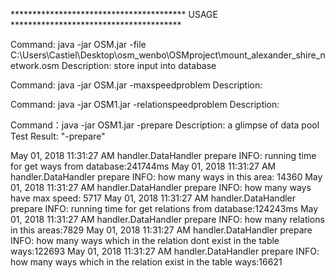 **************************************** USAGE ***************************************

Command: java -jar OSM.jar -file C:\\Users\\Castiel\\Desktop\\osm_wenbo\\OSMproject\\mount_alexander_shire_network.osm
Description: store input into database

Command: java -jar OSM.jar -maxspeedproblem
Description:

Command: java -jar OSM1.jar -relationspeedproblem
Description:




Command：java -jar OSM1.jar -prepare
Description: a glimpse of data pool
Test Result: "-prepare"

May 01, 2018 11:31:27 AM handler.DataHandler prepare
INFO: running time for get ways from database:241744ms
May 01, 2018 11:31:27 AM handler.DataHandler prepare
INFO: how many ways in this area: 14360
May 01, 2018 11:31:27 AM handler.DataHandler prepare
INFO: how many ways have max speed: 5717
May 01, 2018 11:31:27 AM handler.DataHandler prepare
INFO: running time for get relations from database:124243ms
May 01, 2018 11:31:27 AM handler.DataHandler prepare
INFO: how many relations in this areas:7829
May 01, 2018 11:31:27 AM handler.DataHandler prepare
INFO: how many ways which in the relation dont exist in the table ways:122693
May 01, 2018 11:31:27 AM handler.DataHandler prepare
INFO: how many ways which in the relation exist in the table ways:16621
